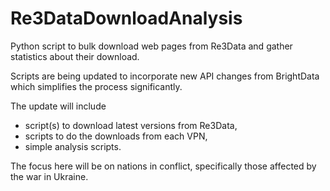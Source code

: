 # Re3DataDownloadAnalysis
Python script to bulk download web pages from Re3Data and gather statistics about their download.

Scripts are being updated to incorporate new API changes from BrightData which simplifies the process significantly. 

The update will include
- script(s) to download latest versions from Re3Data,
- scripts to do the downloads from each VPN,
- simple analysis scripts.

The focus here will be on nations in conflict, specifically those affected by the war in Ukraine.

